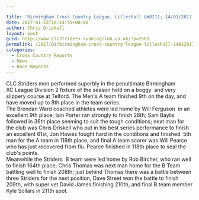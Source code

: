 ```yaml
---

title: 'Birmingham Cross Country League, Lilleshall &#8211; 14/01/2017'
date: 2017-01-15T16:14:59+00:00
author: Chris Driskell
layout: post
guid: http://www.clcstriders-runningclub.co.uk/?p=2562
permalink: /2017/01/birmingham-cross-country-league-lilleshall-14012017/
categories:
  - Cross Country Reports
  - News
  - Race Reports
---
```

CLC Striders men performed superbly in the penultimate Birmingham XC League Division 2 fixture of the season held on a boggy  and very slippery course at Telford. The Men's A team finished 9th on the day, and have moved up to 8th place in the team series.  
The Brendan Ward coached athletes were led home by Will Ferguson  in an excellent 9th place; Iain Porter ran strongly to finish 26th; Sam Baylis followed in 36th place seeming to suit the tough conditions; next man for the club was Chris Driskell who put in his best series performance to finish an excellent 61st, Jon Howes fought hard in the conditions and finished  5th man for the A team in 116th place, and final A team scorer was Will Pearce who has just recovered from flu. Pearce finished in 118th place to seal the club's points.  
Meanwhile the Striders  B team were led home by Rob Bircher, who ran well to finish 164th place; Chris Thomas was next man home for the B Team battling well to finish 208th; just behind Thomas there was a battle between three Striders for the next position, Dave Street won the battle to finish 209th, with super vet David James finishing 210th, and final B team member Kyle Sollars in 211th spot.